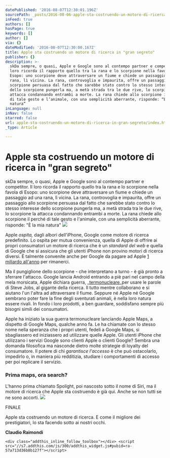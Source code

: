 ```yaml
---
datePublished: '2016-08-07T12:30:01.196Z'
sourcePath: _posts/2016-08-06-apple-sta-costruendo-un-motore-di-ricerca-in-gran-segreto.md
inFeed: true
authors: []
hasPage: true
keywords: []
author: []
via: {}
dateModified: '2016-08-07T12:30:00.167Z'
title: Apple sta costruendo un motore di ricerca in "gran segreto"
publisher: {}
description: >-
  skDa sempre, o quasi, Apple e Google sono al contempo partner e competitor. Il
  loro ricorda il rapporto quello tra la rana e lo scorpione nella favola di
  Esopo: uno scorpione deve attraversare un fiume e chiede un passaggio ad una
  rana, lì vicina. La rana, controvoglia e impaurita, offre un passaggio allo
  scorpione persuasa dal fatto che sarebbe stato contro lo stesso interesse
  dello scorpione pungerla ma, a metà strada tra le due rive, lo scorpione la
  attacca condannando entrambi a morte. La rana chiede allo scorpione il perché
  di tale gesto e l’animale, con una semplicità aberrante, risponde: “È la mia
  natura”
inLanguage: null
inNav: false
starred: false
url: apple-sta-costruendo-un-motore-di-ricerca-in-gran-segreto/index.html
_type: Article

---
```

# Apple sta costruendo un motore di ricerca in "gran segreto"

skDa sempre, o quasi, Apple e Google sono al contempo partner e competitor. Il loro ricorda il rapporto quello tra la rana e lo scorpione nella favola di Esopo: uno scorpione deve attraversare un fiume e chiede un passaggio ad una rana, lì vicina. La rana, controvoglia e impaurita, offre un passaggio allo scorpione persuasa dal fatto che sarebbe stato contro lo stesso interesse dello scorpione pungerla ma, a metà strada tra le due rive, lo scorpione la attacca condannando entrambi a morte. La rana chiede allo scorpione il perché di tale gesto e l'animale, con una semplicità aberrante, risponde: "È la mia natura"
![](https://the-grid-user-content.s3-us-west-2.amazonaws.com/c73b4b97-c779-4af4-a949-01a6ab699402.png)

Apple _ospita,_ dagli albori dell'iPhone, Google come motore di ricerca predefinito. Lo ospita per mutua convenienza, quella di Apple di offrire ai propri consumatori un motore di ricerca che è un _standard del web_ e quella di Google che si assicura che gli utenti iPhone non provino motori di ricerca diversi. È talmente convenite anche per Google da pagare ad Apple [1 miliardo all'anno][0] per rimanerci.

Ma il pungiglione dello scorpione - che interpretano a turno - è già pronto a sferrare l'attacco. Google lancia Android entrando a piè pari nel campo della mela morsicata, Apple dichiara guerra, _[termonucleare][1]_per usare le parole di Steve Jobs, al gigante della ricerca. Il tutto mentre collaborano e si aiutano l'un l'altra ad attraversare il fiume. Seppure né Apple né Google sembrano poter fare la fine degli sventurati animali, è nella loro natura essere rivali. In fondo i loro prodotti, a ben guardare, soddisfano sempre più bisogni simili dei consumatori.

Apple ha iniziato la sua guerra termonucleare lanciando Apple Maps, a dispetto di Google Maps, qualche anno fa. Le ha chiamate con lo stesso nome nella speranza che i propri utenti, fedeli a Google Maps, si sbagliassero ed iniziassero ad utilizzare quelle Apple. Gli utenti iPhone che utilizzano i servizi Google sono clienti Apple o clienti Google? Sembra una domanda filosofica ma nasconde dietro molte strategie di loyalty del consumatore. Il potere di chi _garantisce l'accesso_ è che può ostacolarlo, impedirlo o, in maniera più redditizia, studiare i comportamenti di accesso per poi replicare il servizio.

### Prima maps, ora search?

L'hanno prima chiamato Spolight, poi nascosto sotto il nome di Siri, ma il motore di ricerca che Apple sta costruendo è già qui. Anche se non tutti se ne sono accorti.
![](https://the-grid-user-content.s3-us-west-2.amazonaws.com/19bbd1d2-7b61-460e-ab5f-8e9823cbfff0.png)

FINALE

Apple sta costruendo un motore di ricerca. E come il migliore dei prestigiatori, lo sta facendo sotto ai nostri occhi.

**Claudio Raimondi**

    <div class="addthis_inline_follow_toolbox"></div> <script src="//s7.addthis.com/js/300/addthis_widget.js#pubid=ra-57a713d36b8b127f"></script>



[0]: http://www.bloomberg.com/news/articles/2016-01-22/google-paid-apple-1-billion-to-keep-search-bar-on-iphone
[1]: http://mashable.com/2012/04/05/steve-jobs-larry-page/#o9gSm7vnnPqF